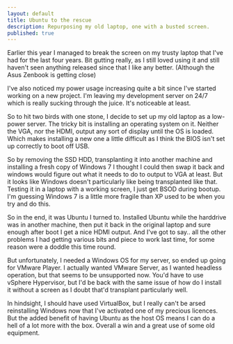 ```yaml
---
layout: default
title: Ubuntu to the rescue
description: Repurposing my old laptop, one with a busted screen.
published: true
---
```


Earlier this year I managed to break the screen on my trusty laptop that I've had for the last four years. Bit gutting really, as I still loved using it and still haven't seen anything released since that I like any better. (Although the Asus Zenbook is getting close)

I've also noticed my power usage increasing quite a bit since I've started working on a new project. I'm leaving my development server on 24/7 which is really sucking through the juice. It's noticeable at least.

So to hit two birds with one stone, I decide to set up my old laptop as a low-power server. The tricky bit is installing an operating system on it. Neither the VGA, nor the HDMI, output any sort of display until the OS is loaded. Which makes installing a new one a little difficult as I think the BIOS isn't set up correctly to boot off USB.

So by removing the SSD HDD, transplanting it into another machine and installing a fresh copy of Windows 7 I thought I could then swap it back and windows would figure out what it needs to do to output to VGA at least. But it looks like Windows doesn't particularly like being transplanted like that. Testing it in a laptop with a working screen, I just get BSOD during bootup. I'm guessing Windows 7 is a little more fragile than XP used to be when you try and do this.

So in the end, it was Ubuntu I turned to. Installed Ubuntu while the harddrive was in another machine, then put it back in the original laptop and sure enough after boot I get a nice HDMI output. And I've got to say.. all the other problems I had getting various bits and piece to work last time, for some reason were a doddle this time round.

But unfortunately, I needed a Windows OS for my server, so ended up going for VMware Player. I actually wanted VMware Server, as I wanted headless operation, but that seems to be unsupported now. You'd have to use vSphere Hypervisor, but I'd be back with the same issue of how do I install it without a screen as I doubt that'd transplant particularly well.

In hindsight, I should have used VirtualBox, but I really can't be arsed reinstalling Windows now that I've activated one of my precious licences. But the added benefit of having Ubuntu as the host OS means I can do a hell of a lot more with the box. Overall a win and a great use of some old equipment.
